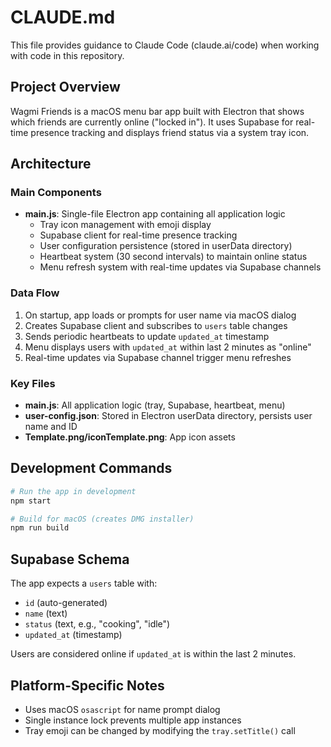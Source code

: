# CLAUDE.md

This file provides guidance to Claude Code (claude.ai/code) when working with code in this repository.

## Project Overview

Wagmi Friends is a macOS menu bar app built with Electron that shows which friends are currently online ("locked in"). It uses Supabase for real-time presence tracking and displays friend status via a system tray icon.

## Architecture

### Main Components

- **main.js**: Single-file Electron app containing all application logic
  - Tray icon management with emoji display
  - Supabase client for real-time presence tracking
  - User configuration persistence (stored in userData directory)
  - Heartbeat system (30 second intervals) to maintain online status
  - Menu refresh system with real-time updates via Supabase channels

### Data Flow

1. On startup, app loads or prompts for user name via macOS dialog
2. Creates Supabase client and subscribes to `users` table changes
3. Sends periodic heartbeats to update `updated_at` timestamp
4. Menu displays users with `updated_at` within last 2 minutes as "online"
5. Real-time updates via Supabase channel trigger menu refreshes

### Key Files

- **main.js**: All application logic (tray, Supabase, heartbeat, menu)
- **user-config.json**: Stored in Electron userData directory, persists user name and ID
- **Template.png/iconTemplate.png**: App icon assets

## Development Commands

```bash
# Run the app in development
npm start

# Build for macOS (creates DMG installer)
npm run build
```

## Supabase Schema

The app expects a `users` table with:
- `id` (auto-generated)
- `name` (text)
- `status` (text, e.g., "cooking", "idle")
- `updated_at` (timestamp)

Users are considered online if `updated_at` is within the last 2 minutes.

## Platform-Specific Notes

- Uses macOS `osascript` for name prompt dialog
- Single instance lock prevents multiple app instances
- Tray emoji can be changed by modifying the `tray.setTitle()` call
